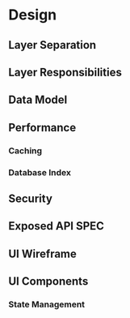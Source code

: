 # Design

## Layer Separation

## Layer Responsibilities

## Data Model

## Performance

### Caching

### Database Index

## Security

## Exposed API SPEC

## UI Wireframe

## UI Components

### State Management
